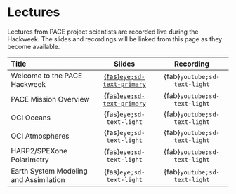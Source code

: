 # Lectures

Lectures from PACE project scientists are recorded live during the Hackweek. The slides
and recordings will be linked from this page as they become available.

| Title | Slides | Recording |
| :---- | :----: | :-------: |
| Welcome to the PACE Hackweek           | [{fas}`eye;sd-text-primary`][welcome]  | {fab}`youtube;sd-text-light` |
| PACE Mission Overview                  | [{fas}`eye;sd-text-primary`][overview] | {fab}`youtube;sd-text-light` |
| OCI Oceans                             | {fas}`eye;sd-text-light`               | {fab}`youtube;sd-text-light` |
| OCI Atmospheres                        | {fas}`eye;sd-text-light`               | {fab}`youtube;sd-text-light` |
| HARP2/SPEXone Polarimetry              | {fas}`eye;sd-text-light`               | {fab}`youtube;sd-text-light` |
| Earth System Modeling and Assimilation | {fas}`eye;sd-text-light`               | {fab}`youtube;sd-text-light` |

[welcome]: https://docs.google.com/presentation/d/1BZ1t-3GsQ8d6ZeMfittVVJcwt4CPEUOAIeQgCfQTWcs/present?usp=sharing
[overview]: https://drive.usercontent.google.com/download?id=19luv1goUJWjQ0VEF6brp9_I19BMs28EF&export=download&authuser=0
